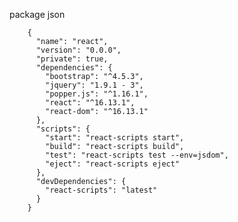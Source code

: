 package json

        {
          "name": "react",
          "version": "0.0.0",
          "private": true,
          "dependencies": {
            "bootstrap": "^4.5.3",
            "jquery": "1.9.1 - 3",
            "popper.js": "^1.16.1",
            "react": "^16.13.1",
            "react-dom": "^16.13.1"
          },
          "scripts": {
            "start": "react-scripts start",
            "build": "react-scripts build",
            "test": "react-scripts test --env=jsdom",
            "eject": "react-scripts eject"
          },
          "devDependencies": {
            "react-scripts": "latest"
          }
        }
